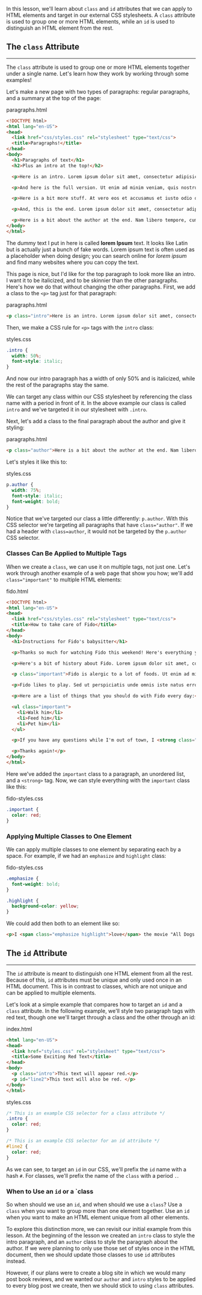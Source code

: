 In this lesson, we'll learn about `class` and `id` attributes that we can apply to HTML elements and target in our external CSS stylesheets. A `class` attribute is used to group one or more HTML elements, while an `id` is used to distinguish an HTML element from the rest.

## The `class` Attribute
---

The `class` attribute is used to group one or more HTML elements together under a single name. Let's learn how they work by working through some examples!

Let's make a new page with two types of paragraphs: regular paragraphs, and a summary at the top of the page:

<div class="filename">paragraphs.html</div>

```html
<!DOCTYPE html>
<html lang="en-US">
<head>
  <link href="css/styles.css" rel="stylesheet" type="text/css">
  <title>Paragraphs!</title>
</head>
<body>
  <h1>Paragraphs of text</h1>
  <h2>Plus an intro at the top!</h2>

  <p>Here is an intro. Lorem ipsum dolor sit amet, consectetur adipisicing elit, sed do eiusmod tempor incididunt ut labore et dolore magna aliqua.</p>

  <p>And here is the full version. Ut enim ad minim veniam, quis nostrud exercitation ullamco laboris nisi ut aliquip ex ea commodo consequat. Duis aute irure dolor in reprehenderit in voluptate velit esse cillum dolore eu fugiat nulla pariatur. Excepteur sint occaecat cupidatat non proident, sunt in culpa qui officia deserunt mollit anim id est laborum.Sed ut perspiciatis unde omnis iste natus error sit voluptatem accusantium doloremque laudantium, totam rem aperiam, eaque ipsa quae ab illo inventore veritatis et quasi architecto beatae vitae dicta sunt explicabo. Nemo enim ipsam voluptatem quia voluptas sit aspernatur aut odit aut fugit, sed quia consequuntur magni dolores eos qui ratione voluptatem sequi nesciunt.</p>

  <p>Here is a bit more stuff. At vero eos et accusamus et iusto odio dignissimos ducimus qui blanditiis praesentium voluptatum deleniti atque corrupti quos dolores et quas molestias excepturi sint occaecati cupiditate non provident, similique sunt in culpa qui officia deserunt mollitia animi, id est laborum et dolorum fuga. Et harum quidem rerum facilis est et expedita distinctio. Nam libero tempore, cum soluta nobis est eligendi optio cumque nihil impedit quo minus id quod maxime placeat facere possimus, omnis voluptas assumenda est, omnis dolor repellendus. Temporibus autem quibusdam et aut officiis debitis aut rerum necessitatibus saepe eveniet ut et voluptates repudiandae sint et molestiae non recusandae. Itaque earum rerum hic tenetur a sapiente delectus, ut aut reiciendis voluptatibus maiores alias consequatur aut perferendis doloribus asperiores repellat.</p>

  <p>And, this is the end. Lorem ipsum dolor sit amet, consectetur adipisicing elit, sed do eiusmod tempor incididunt ut labore et dolore magna aliqua. Ut enim ad minim veniam, quis nostrud exercitation ullamco laboris nisi ut aliquip ex ea commodo consequat. Duis aute irure dolor in reprehenderit in voluptate velit esse cillum dolore eu fugiat nulla pariatur. Excepteur sint occaecat cupidatat non proident, sunt in culpa qui officia deserunt mollit anim id est laborum.</p>

  <p>Here is a bit about the author at the end. Nam libero tempore, cum soluta nobis est eligendi optio cumque nihil impedit quo minus id quod maxime placeat facere possimus, omnis voluptas assumenda est, omnis dolor repellendus.</p>
</body>
</html>
```

The dummy text I put in here is called **lorem Ipsum** text. It looks like Latin but is actually just a bunch of fake words. Lorem ipsum text is often used as a placeholder when doing design; you can search online for _lorem ipsum_ and find many websites where you can copy the text.

This page is nice, but I'd like for the top paragraph to look more like an intro. I want it to be italicized, and to be skinnier than the other paragraphs. Here's how we do that without changing the other paragraphs. First, we add a class to the `<p>` tag just for that paragraph:

<div class="filename">paragraphs.html</div>

```html
<p class="intro">Here is an intro. Lorem ipsum dolor sit amet, consectetur adipisicing elit, sed do eiusmod tempor incididunt ut labore et dolore magna aliqua.</p>
```

Then, we make a CSS rule for `<p>` tags with the `intro` class:

<div class="filename">styles.css</div>

```css
.intro {
  width: 50%;
  font-style: italic;
}
```

And now our intro paragraph has a width of only 50% and is italicized, while the rest of the paragraphs stay the same.

We can target any class within our CSS stylesheet by referencing the class name with a period in front of it. In the above example our class is called `intro` and we've targeted it in our stylesheet with `.intro`.

Next, let's add a class to the final paragraph about the author and give it styling:

<div class="filename">paragraphs.html</div>

```html
<p class="author">Here is a bit about the author at the end. Nam libero tempore, cum soluta nobis est eligendi optio cumque nihil impedit quo minus id quod maxime placeat facere possimus, omnis voluptas assumenda est, omnis dolor repellendus.</p>
```

Let's styles it like this to:

<div class="filename">styles.css</div>

```css
p.author {
  width: 75%;
  font-style: italic;
  font-weight: bold;
}
```

Notice that we've targeted our class a little differently: `p.author`. With this CSS selector we're targeting all paragraphs that have `class="author"`. If we had a header with `class=author`, it would not be targeted by the `p.author` CSS selector.

### Classes Can Be Applied to Multiple Tags

When we create a `class`, we can use it on multiple tags, not just one. Let's work through another example of a web page that show you how; we'll add `class="important"` to multiple HTML elements:

<div class="filename">fido.html</div>

```html
<!DOCTYPE html>
<html lang="en-US">
<head>
  <link href="css/styles.css" rel="stylesheet" type="text/css">
  <title>How to take care of Fido</title>
</head>
<body>
  <h1>Instructions for Fido's babysitter</h1>

  <p>Thanks so much for watching Fido this weekend! Here's everything you need to know while I'm gone.</p>

  <p>Here's a bit of history about Fido. Lorem ipsum dolor sit amet, consectetur adipisicing elit, sed do eiusmod tempor incididunt ut labore et dolore magna aliqua. Ut enim ad minim veniam, quis nostrud exercitation ullamco laboris nisi ut aliquip ex ea commodo consequat.</p>

  <p class="important">Fido is alergic to a lot of foods. Ut enim ad minim veniam, quis nostrud exercitation ullamco laboris nisi ut aliquip ex ea commodo consequat. Duis aute irure dolor in reprehenderit in voluptate velit esse cillum dolore eu fugiat nulla pariatur. Excepteur sint occaecat cupidatat non proident, sunt in culpa qui officia deserunt mollit anim id est laborum.</p>

  <p>Fido likes to play. Sed ut perspiciatis unde omnis iste natus error sit voluptatem accusantium doloremque laudantium, totam rem aperiam, eaque ipsa quae ab illo inventore veritatis et quasi architecto beatae vitae dicta sunt explicabo.</p>

  <p>Here are a list of things that you should do with Fido every day:</p>

  <ul class="important">
    <li>Walk him</li>
    <li>Feed him</li>
    <li>Pet him</li>
  </ul>

  <p>If you have any questions while I'm out of town, I <strong class="important">won't have cell service</strong>, but you can <a href="mailto:michael@epicodus.com" class="important">email me</a> if you need anything.</p>

  <p>Thanks again!</p>
</body>
</html>
```

Here we've added the `important` class to a paragraph, an unordered list, and a `<strong>` tag. Now, we can style everything with the `important` class like this:

<div class="filename">fido-styles.css</div>

```css
.important {
  color: red;
}
```

### Applying Multiple Classes to One Element

We can apply multiple classes to one element by separating each by a space. For example, if we had an `emphasize` and `highlight` class:

<div class="filename">fido-styles.css</div>

```css
.emphasize {
  font-weight: bold;
}

.highlight {
  background-color: yellow;
}
```

We could add then both to an element like so:

```html
<p>I <span class="emphasize highlight">love</span> the movie "All Dogs Go to Heaven"!</p>
```

## The `id` Attribute
---

The `id` attribute is meant to distinguish one HTML element from all the rest. Because of this, `id` attributes must be unique and only used once in an HTML document. This is in contrast to classes, which are not unique and can be applied to multiple elements.

Let's look at a simple example that compares how to target an `id` and a `class` attribute. In the following example, we'll style two paragraph tags with red text, though one we'll target through a class and the other through an id:

<div class="filename">index.html</div>

```html
<html lang="en-US">
<head>
  <link href="styles.css" rel="stylesheet" type="text/css">
  <title>Some Exciting Red Text</title>
</head>
<body>
  <p class="intro">This text will appear red.</p>
  <p id="line2">This text will also be red. </p>
</body>
</html>
```

<div class="filename">styles.css</div>

```css
/* This is an example CSS selector for a class attribute */
.intro {
  color: red;
}

/* This is an example CSS selector for an id attribute */
#line2 {
  color: red;
}
```

As we can see, to target an `id` in our CSS, we'll prefix the `id` name with a hash `#`. For classes, we'll prefix the name of the `class` with a period `.`.

### When to Use an `id` or a `class

So when should we use an `id`, and when should we use a `class`? Use a `class` when you want to group more than one element together. Use an `id` when you want to make an HTML element unique from all other elements. 

To explore this distinction more, we can revisit our initial example from this lesson. At the beginning of the lesson we created an `intro` class to style the intro paragraph, and an `author` class to style the paragraph about the author. If we were planning to only use those set of styles once in the HTML document, then we should update those classes to use `id` attributes instead. 

However, if our plans were to create a blog site in which we would many post book reviews, and we wanted our `author` and `intro` styles to be applied to every blog post we create, then we should stick to using `class` attributes. 